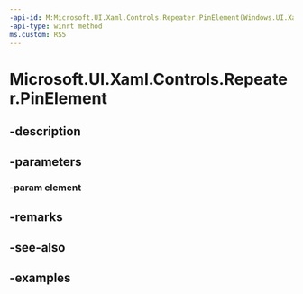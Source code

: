 ```yaml
---
-api-id: M:Microsoft.UI.Xaml.Controls.Repeater.PinElement(Windows.UI.Xaml.UIElement)
-api-type: winrt method
ms.custom: RS5
---
```


<!-- Method syntax.
public void Repeater.PinElement(UIElement element)
-->

# Microsoft.UI.Xaml.Controls.Repeater.PinElement

## -description

## -parameters
### -param element

## -remarks

## -see-also

## -examples

